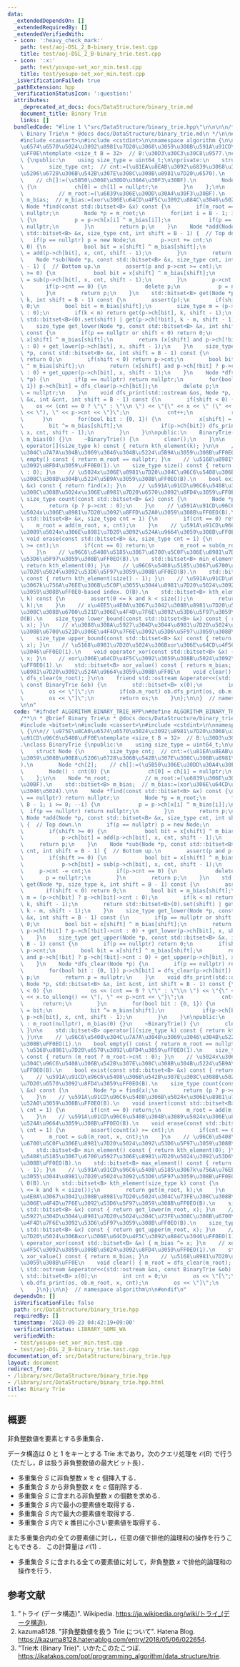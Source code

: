 ```yaml
---
data:
  _extendedDependsOn: []
  _extendedRequiredBy: []
  _extendedVerifiedWith:
  - icon: ':heavy_check_mark:'
    path: test/aoj-DSL_2_B-binary_trie.test.cpp
    title: test/aoj-DSL_2_B-binary_trie.test.cpp
  - icon: ':x:'
    path: test/yosupo-set_xor_min.test.cpp
    title: test/yosupo-set_xor_min.test.cpp
  _isVerificationFailed: true
  _pathExtension: hpp
  _verificationStatusIcon: ':question:'
  attributes:
    _deprecated_at_docs: docs/DataStructure/binary_trie.md
    document_title: Binary Trie
    links: []
  bundledCode: "#line 1 \"src/DataStructure/binary_trie.hpp\"\n\n\n\n/**\n * @brief\
    \ Binary Trie\n * @docs docs/DataStructure/binary_trie.md\n */\n\n#include <bitset>\n\
    #include <cassert>\n#include <cstdint>\n\nnamespace algorithm {\n\n// \u975E\u8CA0\
    \u6574\u6570\u5024\u3092\u8981\u7D20\u3068\u3059\u308B\u591A\u91CD\u96C6\u5408\
    \uFF0E\ntemplate <size_t B = 32>  // B:\u30D3\u30C3\u30C8\u9577.\nclass BinaryTrie\
    \ {\npublic:\n    using size_type = uint64_t;\n\nprivate:\n    struct Node {\n\
    \        size_type cnt;  // cnt:=(\u81EA\u8EAB\u3092\u6839\u3068\u3059\u308B\u90E8\
    \u5206\u6728\u306B\u542B\u307E\u308C\u308B\u8981\u7D20\u6570).\n        Node *ch[2];\
    \    // ch[]:=(\u5B50\u306E\u30DD\u30A4\u30F3\u30BF).\n        Node() : cnt(0)\
    \ {\n            ch[0] = ch[1] = nullptr;\n        }\n    };\n\n    Node *m_root;\
    \           // m_root:=(\u6839\u306E\u30DD\u30A4\u30F3\u30BF).\n    std::bitset<B>\
    \ m_bias;  // m_bias:=(xor\u306E\u64CD\u4F5C\u3092\u884C\u3046\u5024).\n\n   \
    \ Node *find(const std::bitset<B> &x) const {\n        if(m_root == nullptr) return\
    \ nullptr;\n        Node *p = m_root;\n        for(int i = B - 1; i >= 0; --i)\
    \ {\n            p = p->ch[x[i] ^ m_bias[i]];\n            if(p == nullptr) return\
    \ nullptr;\n        }\n        return p;\n    }\n    Node *add(Node *p, const\
    \ std::bitset<B> &x, size_type cnt, int shift = B - 1) {  // Top down.\n     \
    \   if(p == nullptr) p = new Node;\n        p->cnt += cnt;\n        if(shift >=\
    \ 0) {\n            bool bit = x[shift] ^ m_bias[shift];\n            p->ch[bit]\
    \ = add(p->ch[bit], x, cnt, shift - 1);\n        }\n        return p;\n    }\n\
    \    Node *sub(Node *p, const std::bitset<B> &x, size_type cnt, int shift = B\
    \ - 1) {  // Bottom up.\n        assert(p and p->cnt >= cnt);\n        if(shift\
    \ >= 0) {\n            bool bit = x[shift] ^ m_bias[shift];\n            p->ch[bit]\
    \ = sub(p->ch[bit], x, cnt, shift - 1);\n        }\n        p->cnt -= cnt;\n \
    \       if(p->cnt == 0) {\n            delete p;\n            p = nullptr;\n \
    \       }\n        return p;\n    }\n    std::bitset<B> get(Node *p, size_type\
    \ k, int shift = B - 1) const {\n        assert(p);\n        if(shift < 0) return\
    \ 0;\n        bool bit = m_bias[shift];\n        size_type m = (p->ch[bit] ? p->ch[bit]->cnt\
    \ : 0);\n        if(k < m) return get(p->ch[bit], k, shift - 1);\n        return\
    \ std::bitset<B>(0).set(shift) | get(p->ch[!bit], k - m, shift - 1);\n    }\n\
    \    size_type get_lower(Node *p, const std::bitset<B> &x, int shift = B - 1)\
    \ const {\n        if(p == nullptr or shift < 0) return 0;\n        bool bit =\
    \ x[shift] ^ m_bias[shift];\n        return (x[shift] and p->ch[!bit] ? p->ch[!bit]->cnt\
    \ : 0) + get_lower(p->ch[bit], x, shift - 1);\n    }\n    size_type get_upper(Node\
    \ *p, const std::bitset<B> &x, int shift = B - 1) const {\n        if(p == nullptr)\
    \ return 0;\n        if(shift < 0) return p->cnt;\n        bool bit = x[shift]\
    \ ^ m_bias[shift];\n        return (x[shift] and p->ch[!bit] ? p->ch[!bit]->cnt\
    \ : 0) + get_upper(p->ch[bit], x, shift - 1);\n    }\n    Node *dfs_clear(Node\
    \ *p) {\n        if(p == nullptr) return nullptr;\n        for(bool bit : {0,\
    \ 1}) p->ch[bit] = dfs_clear(p->ch[bit]);\n        delete p;\n        return p\
    \ = nullptr;\n    }\n    void dfs_print(std::ostream &os, Node *p, std::bitset<B>\
    \ &x, int &cnt, int shift = B - 1) const {\n        if(shift < 0) {\n        \
    \    os << (cnt == 0 ? \"\" : \"\\n \") << \"{\" << x << \" (\" << x.to_ullong()\
    \ << \"), \" << p->cnt << \"}\";\n            cnt++;\n            return;\n  \
    \      }\n        for(bool bit : {0, 1}) {\n            x[shift] = bit;\n    \
    \        bit ^= m_bias[shift];\n            if(p->ch[bit]) dfs_print(os, p->ch[bit],\
    \ x, cnt, shift - 1);\n        }\n    }\n\npublic:\n    BinaryTrie() : m_root(nullptr),\
    \ m_bias(0) {}\n    ~BinaryTrie() {\n        clear();\n    }\n\n    std::bitset<B>\
    \ operator[](size_type k) const { return kth_element(k); }\n\n    // \u96C6\u5408\
    \u304C\u7A7A\u304B\u3069\u3046\u304B\u5224\u5B9A\u3059\u308B\uFF0EO(1).\n    bool\
    \ empty() const { return m_root == nullptr; }\n    // \u5168\u8981\u7D20\u6570\
    \u3092\u8FD4\u3059\uFF0EO(1).\n    size_type size() const { return (m_root ? m_root->cnt\
    \ : 0); }\n    // \u5024x\u306E\u8981\u7D20\u304C\u96C6\u5408\u306B\u542B\u307E\
    \u308C\u308B\u304B\u5224\u5B9A\u3059\u308B\uFF0EO(B).\n    bool exist(const std::bitset<B>\
    \ &x) const { return find(x); }\n    // \u591A\u91CD\u96C6\u5408\u306B\u542B\u307E\
    \u308C\u308B\u5024x\u306E\u8981\u7D20\u6570\u3092\u8FD4\u3059\uFF0EO(B).\n   \
    \ size_type count(const std::bitset<B> &x) const {\n        Node *p = find(x);\n\
    \        return (p ? p->cnt : 0);\n    }\n    // \u591A\u91CD\u96C6\u5408\u306B\
    \u5024x\u306E\u8981\u7D20\u3092\u8FFD\u52A0\u3059\u308B\uFF0EO(B).\n    void insert(const\
    \ std::bitset<B> &x, size_type cnt = 1) {\n        if(cnt == 0) return;\n    \
    \    m_root = add(m_root, x, cnt);\n    }\n    // \u591A\u91CD\u96C6\u5408\u304B\
    \u3089\u5024x\u306E\u8981\u7D20\u3092\u524A\u9664\u3059\u308B\uFF0EO(B).\n   \
    \ void erase(const std::bitset<B> &x, size_type cnt = 1) {\n        assert(count(x)\
    \ >= cnt);\n        if(cnt == 0) return;\n        m_root = sub(m_root, x, cnt);\n\
    \    }\n    // \u96C6\u5408\u5185\u3067\u6700\u5C0F\u306E\u8981\u7D20\u5024\u3092\
    \u53D6\u5F97\u3059\u308B\uFF0EO(B).\n    std::bitset<B> min_element() const {\
    \ return kth_element(0); }\n    // \u96C6\u5408\u5185\u3067\u6700\u5927\u306E\u8981\
    \u7D20\u5024\u3092\u53D6\u5F97\u3059\u308B\uFF0EO(B).\n    std::bitset<B> max_element()\
    \ const { return kth_element(size() - 1); }\n    // \u591A\u91CD\u96C6\u5408\u5185\
    \u3067k\u756A\u76EE\u306B\u5C0F\u3055\u3044\u8981\u7D20\u5024\u3092\u53D6\u5F97\
    \u3059\u308B\uFF0E0-based index. O(B).\n    std::bitset<B> kth_element(size_type\
    \ k) const {\n        assert(0 <= k and k < size());\n        return get(m_root,\
    \ k);\n    }\n    // x\u4EE5\u4E0A\u3067\u3042\u308B\u8981\u7D20\u5024\u304C\u73FE\
    \u308C\u308B\u6700\u521D\u306E\u4F4D\u7F6E\u3092\u53D6\u5F97\u3059\u308B\uFF0E\
    O(B).\n    size_type lower_bound(const std::bitset<B> &x) const { return get_lower(m_root,\
    \ x); }\n    // x\u3088\u308A\u5927\u304D\u3044\u8981\u7D20\u5024\u304C\u73FE\u308C\
    \u308B\u6700\u521D\u306E\u4F4D\u7F6E\u3092\u53D6\u5F97\u3059\u308B\uFF0EO(B).\n\
    \    size_type upper_bound(const std::bitset<B> &x) const { return get_upper(m_root,\
    \ x); }\n    // \u5168\u8981\u7D20\u5024\u306Bxor\u306E\u64CD\u4F5C\u3092\u884C\
    \u3046\uFF0EO(1).\n    void operator_xor(const std::bitset<B> &x) { m_bias ^=\
    \ x; }\n    // xor\u306E\u64CD\u4F5C\u3092\u3059\u308B\u5024\u3092\u8FD4\u3059\
    \uFF0EO(1).\n    std::bitset<B> xor_value() const { return m_bias; }\n    // \u5168\
    \u8981\u7D20\u3092\u524A\u9664\u3059\u308B\uFF0E\n    void clear() { m_root =\
    \ dfs_clear(m_root); }\n\n    friend std::ostream &operator<<(std::ostream &os,\
    \ const BinaryTrie &ob) {\n        std::bitset<B> x(0);\n        int cnt = 0;\n\
    \        os << \"[\";\n        if(ob.m_root) ob.dfs_print(os, ob.m_root, x, cnt);\n\
    \        os << \"]\";\n        return os;\n    }\n};\n\n}  // namespace algorithm\n\
    \n\n"
  code: "#ifndef ALGORITHM_BINARY_TRIE_HPP\n#define ALGORITHM_BINARY_TRIE_HPP 1\n\n\
    /**\n * @brief Binary Trie\n * @docs docs/DataStructure/binary_trie.md\n */\n\n\
    #include <bitset>\n#include <cassert>\n#include <cstdint>\n\nnamespace algorithm\
    \ {\n\n// \u975E\u8CA0\u6574\u6570\u5024\u3092\u8981\u7D20\u3068\u3059\u308B\u591A\
    \u91CD\u96C6\u5408\uFF0E\ntemplate <size_t B = 32>  // B:\u30D3\u30C3\u30C8\u9577\
    .\nclass BinaryTrie {\npublic:\n    using size_type = uint64_t;\n\nprivate:\n\
    \    struct Node {\n        size_type cnt;  // cnt:=(\u81EA\u8EAB\u3092\u6839\u3068\
    \u3059\u308B\u90E8\u5206\u6728\u306B\u542B\u307E\u308C\u308B\u8981\u7D20\u6570\
    ).\n        Node *ch[2];    // ch[]:=(\u5B50\u306E\u30DD\u30A4\u30F3\u30BF).\n\
    \        Node() : cnt(0) {\n            ch[0] = ch[1] = nullptr;\n        }\n\
    \    };\n\n    Node *m_root;           // m_root:=(\u6839\u306E\u30DD\u30A4\u30F3\
    \u30BF).\n    std::bitset<B> m_bias;  // m_bias:=(xor\u306E\u64CD\u4F5C\u3092\u884C\
    \u3046\u5024).\n\n    Node *find(const std::bitset<B> &x) const {\n        if(m_root\
    \ == nullptr) return nullptr;\n        Node *p = m_root;\n        for(int i =\
    \ B - 1; i >= 0; --i) {\n            p = p->ch[x[i] ^ m_bias[i]];\n          \
    \  if(p == nullptr) return nullptr;\n        }\n        return p;\n    }\n   \
    \ Node *add(Node *p, const std::bitset<B> &x, size_type cnt, int shift = B - 1)\
    \ {  // Top down.\n        if(p == nullptr) p = new Node;\n        p->cnt += cnt;\n\
    \        if(shift >= 0) {\n            bool bit = x[shift] ^ m_bias[shift];\n\
    \            p->ch[bit] = add(p->ch[bit], x, cnt, shift - 1);\n        }\n   \
    \     return p;\n    }\n    Node *sub(Node *p, const std::bitset<B> &x, size_type\
    \ cnt, int shift = B - 1) {  // Bottom up.\n        assert(p and p->cnt >= cnt);\n\
    \        if(shift >= 0) {\n            bool bit = x[shift] ^ m_bias[shift];\n\
    \            p->ch[bit] = sub(p->ch[bit], x, cnt, shift - 1);\n        }\n   \
    \     p->cnt -= cnt;\n        if(p->cnt == 0) {\n            delete p;\n     \
    \       p = nullptr;\n        }\n        return p;\n    }\n    std::bitset<B>\
    \ get(Node *p, size_type k, int shift = B - 1) const {\n        assert(p);\n \
    \       if(shift < 0) return 0;\n        bool bit = m_bias[shift];\n        size_type\
    \ m = (p->ch[bit] ? p->ch[bit]->cnt : 0);\n        if(k < m) return get(p->ch[bit],\
    \ k, shift - 1);\n        return std::bitset<B>(0).set(shift) | get(p->ch[!bit],\
    \ k - m, shift - 1);\n    }\n    size_type get_lower(Node *p, const std::bitset<B>\
    \ &x, int shift = B - 1) const {\n        if(p == nullptr or shift < 0) return\
    \ 0;\n        bool bit = x[shift] ^ m_bias[shift];\n        return (x[shift] and\
    \ p->ch[!bit] ? p->ch[!bit]->cnt : 0) + get_lower(p->ch[bit], x, shift - 1);\n\
    \    }\n    size_type get_upper(Node *p, const std::bitset<B> &x, int shift =\
    \ B - 1) const {\n        if(p == nullptr) return 0;\n        if(shift < 0) return\
    \ p->cnt;\n        bool bit = x[shift] ^ m_bias[shift];\n        return (x[shift]\
    \ and p->ch[!bit] ? p->ch[!bit]->cnt : 0) + get_upper(p->ch[bit], x, shift - 1);\n\
    \    }\n    Node *dfs_clear(Node *p) {\n        if(p == nullptr) return nullptr;\n\
    \        for(bool bit : {0, 1}) p->ch[bit] = dfs_clear(p->ch[bit]);\n        delete\
    \ p;\n        return p = nullptr;\n    }\n    void dfs_print(std::ostream &os,\
    \ Node *p, std::bitset<B> &x, int &cnt, int shift = B - 1) const {\n        if(shift\
    \ < 0) {\n            os << (cnt == 0 ? \"\" : \"\\n \") << \"{\" << x << \" (\"\
    \ << x.to_ullong() << \"), \" << p->cnt << \"}\";\n            cnt++;\n      \
    \      return;\n        }\n        for(bool bit : {0, 1}) {\n            x[shift]\
    \ = bit;\n            bit ^= m_bias[shift];\n            if(p->ch[bit]) dfs_print(os,\
    \ p->ch[bit], x, cnt, shift - 1);\n        }\n    }\n\npublic:\n    BinaryTrie()\
    \ : m_root(nullptr), m_bias(0) {}\n    ~BinaryTrie() {\n        clear();\n   \
    \ }\n\n    std::bitset<B> operator[](size_type k) const { return kth_element(k);\
    \ }\n\n    // \u96C6\u5408\u304C\u7A7A\u304B\u3069\u3046\u304B\u5224\u5B9A\u3059\
    \u308B\uFF0EO(1).\n    bool empty() const { return m_root == nullptr; }\n    //\
    \ \u5168\u8981\u7D20\u6570\u3092\u8FD4\u3059\uFF0EO(1).\n    size_type size()\
    \ const { return (m_root ? m_root->cnt : 0); }\n    // \u5024x\u306E\u8981\u7D20\
    \u304C\u96C6\u5408\u306B\u542B\u307E\u308C\u308B\u304B\u5224\u5B9A\u3059\u308B\
    \uFF0EO(B).\n    bool exist(const std::bitset<B> &x) const { return find(x); }\n\
    \    // \u591A\u91CD\u96C6\u5408\u306B\u542B\u307E\u308C\u308B\u5024x\u306E\u8981\
    \u7D20\u6570\u3092\u8FD4\u3059\uFF0EO(B).\n    size_type count(const std::bitset<B>\
    \ &x) const {\n        Node *p = find(x);\n        return (p ? p->cnt : 0);\n\
    \    }\n    // \u591A\u91CD\u96C6\u5408\u306B\u5024x\u306E\u8981\u7D20\u3092\u8FFD\
    \u52A0\u3059\u308B\uFF0EO(B).\n    void insert(const std::bitset<B> &x, size_type\
    \ cnt = 1) {\n        if(cnt == 0) return;\n        m_root = add(m_root, x, cnt);\n\
    \    }\n    // \u591A\u91CD\u96C6\u5408\u304B\u3089\u5024x\u306E\u8981\u7D20\u3092\
    \u524A\u9664\u3059\u308B\uFF0EO(B).\n    void erase(const std::bitset<B> &x, size_type\
    \ cnt = 1) {\n        assert(count(x) >= cnt);\n        if(cnt == 0) return;\n\
    \        m_root = sub(m_root, x, cnt);\n    }\n    // \u96C6\u5408\u5185\u3067\
    \u6700\u5C0F\u306E\u8981\u7D20\u5024\u3092\u53D6\u5F97\u3059\u308B\uFF0EO(B).\n\
    \    std::bitset<B> min_element() const { return kth_element(0); }\n    // \u96C6\
    \u5408\u5185\u3067\u6700\u5927\u306E\u8981\u7D20\u5024\u3092\u53D6\u5F97\u3059\
    \u308B\uFF0EO(B).\n    std::bitset<B> max_element() const { return kth_element(size()\
    \ - 1); }\n    // \u591A\u91CD\u96C6\u5408\u5185\u3067k\u756A\u76EE\u306B\u5C0F\
    \u3055\u3044\u8981\u7D20\u5024\u3092\u53D6\u5F97\u3059\u308B\uFF0E0-based index.\
    \ O(B).\n    std::bitset<B> kth_element(size_type k) const {\n        assert(0\
    \ <= k and k < size());\n        return get(m_root, k);\n    }\n    // x\u4EE5\
    \u4E0A\u3067\u3042\u308B\u8981\u7D20\u5024\u304C\u73FE\u308C\u308B\u6700\u521D\
    \u306E\u4F4D\u7F6E\u3092\u53D6\u5F97\u3059\u308B\uFF0EO(B).\n    size_type lower_bound(const\
    \ std::bitset<B> &x) const { return get_lower(m_root, x); }\n    // x\u3088\u308A\
    \u5927\u304D\u3044\u8981\u7D20\u5024\u304C\u73FE\u308C\u308B\u6700\u521D\u306E\
    \u4F4D\u7F6E\u3092\u53D6\u5F97\u3059\u308B\uFF0EO(B).\n    size_type upper_bound(const\
    \ std::bitset<B> &x) const { return get_upper(m_root, x); }\n    // \u5168\u8981\
    \u7D20\u5024\u306Bxor\u306E\u64CD\u4F5C\u3092\u884C\u3046\uFF0EO(1).\n    void\
    \ operator_xor(const std::bitset<B> &x) { m_bias ^= x; }\n    // xor\u306E\u64CD\
    \u4F5C\u3092\u3059\u308B\u5024\u3092\u8FD4\u3059\uFF0EO(1).\n    std::bitset<B>\
    \ xor_value() const { return m_bias; }\n    // \u5168\u8981\u7D20\u3092\u524A\u9664\
    \u3059\u308B\uFF0E\n    void clear() { m_root = dfs_clear(m_root); }\n\n    friend\
    \ std::ostream &operator<<(std::ostream &os, const BinaryTrie &ob) {\n       \
    \ std::bitset<B> x(0);\n        int cnt = 0;\n        os << \"[\";\n        if(ob.m_root)\
    \ ob.dfs_print(os, ob.m_root, x, cnt);\n        os << \"]\";\n        return os;\n\
    \    }\n};\n\n}  // namespace algorithm\n\n#endif\n"
  dependsOn: []
  isVerificationFile: false
  path: src/DataStructure/binary_trie.hpp
  requiredBy: []
  timestamp: '2023-09-23 04:42:19+09:00'
  verificationStatus: LIBRARY_SOME_WA
  verifiedWith:
  - test/yosupo-set_xor_min.test.cpp
  - test/aoj-DSL_2_B-binary_trie.test.cpp
documentation_of: src/DataStructure/binary_trie.hpp
layout: document
redirect_from:
- /library/src/DataStructure/binary_trie.hpp
- /library/src/DataStructure/binary_trie.hpp.html
title: Binary Trie
---
```

## 概要

非負整数値を要素とする多重集合．

データ構造は $0$ と $1$ をキーとする Trie 木であり，次のクエリ処理を $\mathcal{O}(B)$ で行う（ただし，$B$ は扱う非負整数値の最大ビット長）．

- 多重集合 $S$ に非負整数 $x$ を $c$ 個挿入する．
- 多重集合 $S$ から非負整数 $x$ を $c$ 個削除する．
- 多重集合 $S$ に含まれる非負整数 $x$ の個数を求める．
- 多重集合 $S$ 内で最小の要素値を取得する．
- 多重集合 $S$ 内で最大の要素値を取得する．
- 多重集合 $S$ 内で $k$ 番目に小さい要素値を取得する．

また多重集合内の全ての要素値に対し，任意の値で排他的論理和の操作を行うこともできる．
この計算量は $\mathcal{O}(1)$ ．

- 多重集合 $S$ に含まれる全ての要素値に対して，非負整数 $x$ で排他的論理和の操作を行う．


## 参考文献

1. "トライ (データ構造)". Wikipedia. <https://ja.wikipedia.org/wiki/トライ_(データ構造)>.
1. kazuma8128. "非負整数値を扱う Trie について". Hatena Blog. <https://kazuma8128.hatenablog.com/entry/2018/05/06/022654>.
1. "Trie木 (Binary Trie)". いかたこのたこつぼ. <https://ikatakos.com/pot/programming_algorithm/data_structure/trie>.
